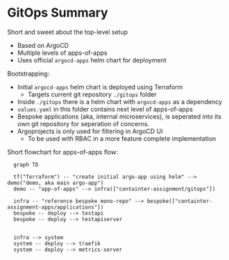 # GitOps Summary

Short and sweet about the top-level setup

  - Based on ArgoCD
  - Multiple levels of apps-of-apps
  - Uses official `argocd-apps` helm chart for deployment

Bootstrapping:

  - Initial `argocd-apps` helm chart is deployed using Terraform
    - Targets current git repository `./gitops` folder
  - Inside `./gitops` there is a helm chart with `argocd-apps` as a dependency
  - `values.yaml` in this folder contains next level of apps-of-apps
  - Bespoke applications (aka, internal microservices), is seperated into its own git repository for seperation of concerns.
  - Argoprojects is only used for filtering in ArgoCD UI
    - To be used with RBAC in a more feature complete implementation

Short flowchart for apps-of-apps flow:

```mermaid
  graph TD

  tf("Terraform") -- "create initial argo-app using helm" --> demo("demo, aka main argo-app")
  demo -- "app-of-apps" --> infra(["containter-assignment/gitops"])

  infra -- "reference bespoke mono-repo" --> bespoke(["containter-assignment-apps/applications"])
  bespoke -- deploy --> testapi
  bespoke -- deploy --> testapiserver


  infra --> system
  system -- deploy --> traefik
  system -- deploy --> metrics-server

```
